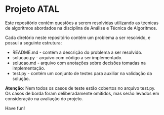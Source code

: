 # Projeto ATAL

Este repositório contém questões a serem resolvidas utilizando as técnicas de
algoritmos abordados na disciplina de Análise e Técnica de Algoritmos.

Cada diretório neste repositório contém um problema a ser resolvido, e possui a
seguinte estrutura:

* README.md - contém a descrição do problema a ser resolvido.
* solucao.py - arquivo com código a ser implementado.
* solucao.md - arquivo com anotações sobre decisões tomadas na implementação.
* test.py - contém um conjunto de testes para auxiliar na validação da solução.

**Atenção**: Nem todos os casos de teste estão cobertos no arquivo test.py. Os
casos de borda foram deliberadamente omitidos, mas serão levados em consideração
na avaliação do projeto.

Have fun!